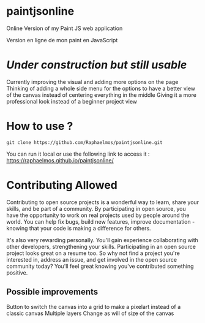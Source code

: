 # paintjsonline

Online Version of my Paint JS web application

Version en ligne de mon paint en JavaScript

# *Under construction but still usable*

Currently improving the visual and adding more options on the page
Thinking of adding a whole side menu for the options to have a better view of the canvas instead of centering everything in the middle
Giving it a more professional look instead of a beginner project view

# How to use ? 
```
git clone https://github.com/Raphaelmos/paintjsonline.git
```

You can run it local or use the following link to access it : https://raphaelmos.github.io/paintjsonline/

# Contributing Allowed

Contributing to open source projects is a wonderful way to learn, share your skills, and be part of a community. By participating in open source, you have the opportunity to work on real projects used by people around the world. You can help fix bugs, build new features, improve documentation - knowing that your code is making a difference for others.

It's also very rewarding personally. You'll gain experience collaborating with other developers, strengthening your skills. Participating in an open source project looks great on a resume too. So why not find a project you're interested in, address an issue, and get involved in the open source community today? You'll feel great knowing you've contributed something positive.

## Possible improvements 

Button to switch the canvas into a grid to make a pixelart instead of a classic canvas
Multiple layers 
Change as will of size of the canvas

